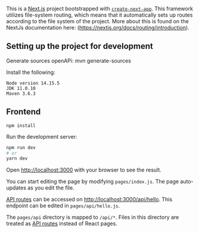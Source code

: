 This is a [Next.js](https://nextjs.org/) project bootstrapped with [`create-next-app`](https://github.com/vercel/next.js/tree/canary/packages/create-next-app). This framework utilizes file-system routing, which means that it automatically sets up routes according to the file system of the project. More about this is found on the NextJs documentation here: (https://nextjs.org/docs/routing/introduction).

## Setting up the project for development

Generate sources openAPi:
 mvn generate-sources

Install the following:

```
Node version 14.15.5
JDK 11.0.10
Maven 3.6.3
```

## Frontend

```
npm install
```

Run the development server:

```bash
npm run dev
# or
yarn dev
```

Open [http://localhost:3000](http://localhost:3000) with your browser to see the result.

You can start editing the page by modifying `pages/index.js`. The page auto-updates as you edit the file.

[API routes](https://nextjs.org/docs/api-routes/introduction) can be accessed on [http://localhost:3000/api/hello](http://localhost:3000/api/hello). This endpoint can be edited in `pages/api/hello.js`.

The `pages/api` directory is mapped to `/api/*`. Files in this directory are treated as [API routes](https://nextjs.org/docs/api-routes/introduction) instead of React pages.
